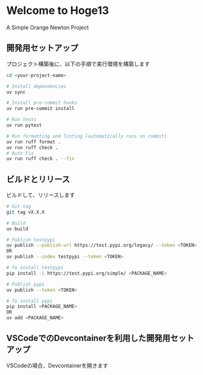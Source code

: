# Welcome to Hoge13

A Simple Orange Newton Project

## 開発用セットアップ
プロジェクト構築後に、以下の手順で実行環境を構築します

```bash
cd <your-project-name>

# Install dependencies
uv sync

# Install pre-commit hooks
uv run pre-commit install

# Run tests
uv run pytest

# Run formatting and linting (automatically runs on commit)
uv run ruff format .
uv run ruff check .
# Auto Fix
uv run ruff check . --fix

```

## ビルドとリリース
ビルドして、リリースします

```bash
# Git tag
git tag vX.X.X

# Build
uv build

# Publish testpypi
uv publish --publish-url https://test.pypi.org/legacy/ --token <TOKEN>
OR
uv publish --index testpypi --token <TOKEN>

# To install testpypi
pip install -i https://test.pypi.org/simple/ <PACKAGE_NAME>

# Publish pypi
uv publish --token <TOKEN>

# To install pypi
pip install <PACKAGE_NAME>
OR
uv add <PACKAGE_NAME>

```

## VSCodeでのDevcontainerを利用した開発用セットアップ
VSCodeの場合、Devcontainerを開きます

